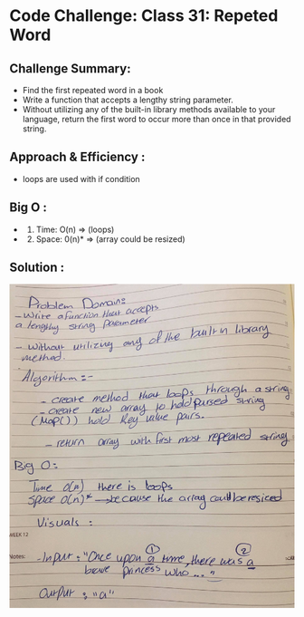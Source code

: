 # Code Challenge: Class 31: Repeted Word

## Challenge Summary:
- Find the first repeated word in a book
- Write a function that accepts a lengthy string parameter.
- Without utilizing any of the built-in library methods available to your language, return the first word to occur more than once in that provided string.

## Approach & Efficiency :

- loops are used with if condition 

## Big O :
- 1. Time: O(n) => (loops)
- 2. Space: 0(n)* => (array could be resized)

## Solution :
![](https://github.com/AhlamAlefishat-401-advanced-javascript/data-structures-and-algorithms/blob/master/assets/repeatedWord.jpg)